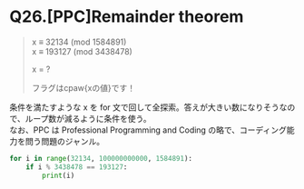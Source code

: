 # Q26.[PPC]Remainder theorem

> x ≡ 32134 (mod 1584891)  
> x ≡ 193127 (mod 3438478)
> 
> x = ?
> 
> フラグはcpaw{xの値}です！

条件を満たすような x を for 文で回して全探索。答えが大きい数になりそうなので、ループ数が減るように条件を使う。  
なお、PPC は Professional Programming and Coding の略で、コーディング能力を問う問題のジャンル。

```python
for i in range(32134, 100000000000, 1584891):
    if i % 3438478 == 193127:
        print(i)
```
